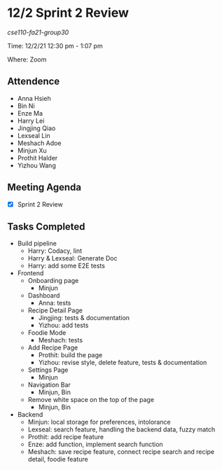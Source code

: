 # 12/2 Sprint 2 Review
*cse110-fa21-group30*

Time: 12/2/21 12:30 pm - 1:07 pm

Where: Zoom

## Attendence
- Anna Hsieh
- Bin Ni
- Enze Ma
- Harry Lei
- Jingjing Qiao
- Lexseal Lin
- Meshach Adoe
- Minjun Xu
- Prothit Halder
- Yizhou Wang

## Meeting Agenda
- [x] Sprint 2 Review

## Tasks Completed
- Build pipeline
    - Harry: Codacy, lint
    - Harry & Lexseal: Generate Doc
    - Harry: add some E2E tests
- Frontend
    - Onboarding page
        - Minjun
    - Dashboard
        - Anna: tests
    - Recipe Detail Page
        - Jingjing: tests & documentation
        - Yizhou: add tests
    - Foodie Mode
        - Meshach: tests
    - Add Recipe Page
        - Prothit: build the page
        - Yizhou: revise style, delete feature, tests & documentation
    - Settings Page
        - Minjun
    - Navigation Bar
        - Minjun, Bin
    - Remove white space on the top of the page
        - Minjun, Bin
- Backend
    - Minjun: local storage for preferences, intolorance
    - Lexseal: search feature, handling the backend data, fuzzy match
    - Prothit: add recipe feature
    - Enze: add function, implement search function
    - Meshach: save recipe feature, connect recipe search and recipe detail, foodie feature

